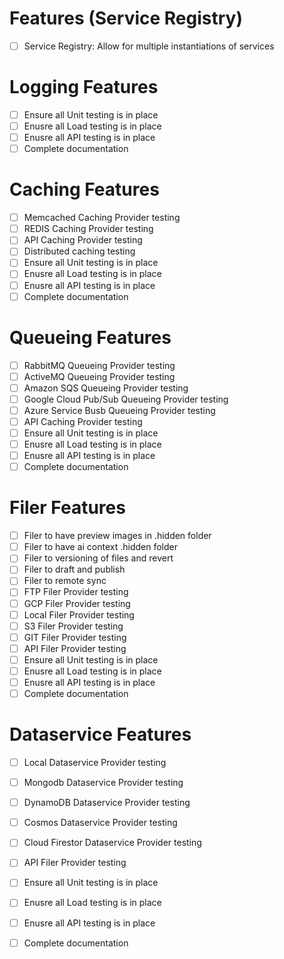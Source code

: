 # Features (Service Registry)

- [ ] Service Registry: Allow for multiple instantiations of services

# Logging Features

- [ ] Ensure all Unit testing is in place
- [ ] Enusre all Load testing is in place
- [ ] Enusre all API testing is in place
- [ ] Complete documentation

# Caching Features

- [ ] Memcached Caching Provider testing
- [ ] REDIS Caching Provider testing
- [ ] API Caching Provider testing
- [ ] Distributed caching testing
- [ ] Ensure all Unit testing is in place
- [ ] Enusre all Load testing is in place
- [ ] Enusre all API testing is in place
- [ ] Complete documentation

# Queueing Features

- [ ] RabbitMQ Queueing Provider testing
- [ ] ActiveMQ Queueing Provider testing
- [ ] Amazon SQS Queueing Provider testing
- [ ] Google Cloud Pub/Sub Queueing Provider testing
- [ ] Azure Service Busb Queueing Provider testing
- [ ] API Caching Provider testing
- [ ] Ensure all Unit testing is in place
- [ ] Enusre all Load testing is in place
- [ ] Enusre all API testing is in place
- [ ] Complete documentation

# Filer Features
- [ ] Filer to have preview images in .hidden folder
- [ ] Filer to have ai context .hidden folder
- [ ] Filer to versioning of files and revert
- [ ] Filer to draft and publish
- [ ] Filer to remote sync
- [ ] FTP Filer Provider testing
- [ ] GCP Filer Provider testing
- [ ] Local Filer Provider testing
- [ ] S3 Filer Provider testing
- [ ] GIT Filer Provider testing
- [ ] API Filer Provider testing
- [ ] Ensure all Unit testing is in place
- [ ] Enusre all Load testing is in place
- [ ] Enusre all API testing is in place
- [ ] Complete documentation

# Dataservice Features
- [ ] Local Dataservice Provider testing
- [ ] Mongodb Dataservice Provider testing
- [ ] DynamoDB Dataservice Provider testing
- [ ] Cosmos Dataservice Provider testing
- [ ] Cloud Firestor Dataservice Provider testing
- [ ] API Filer Provider testing
- [ ] Ensure all Unit testing is in place
- [ ] Enusre all Load testing is in place
- [ ] Enusre all API testing is in place
- [ ] Complete documentation

